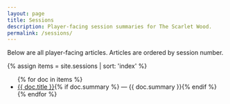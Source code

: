 ```yaml
---
layout: page
title: Sessions
description: Player-facing session summaries for The Scarlet Wood.
permalink: /sessions/
---
```


Below are all player-facing articles. Articles are ordered by session number.

{% assign items = site.sessions | sort: 'index' %}
<ul>
{% for doc in items %}
  <li><a href="{{ doc.url | relative_url }}">{{ doc.title }}</a>{% if doc.summary %} — {{ doc.summary }}{% endif %}</li>
{% endfor %}
</ul>
